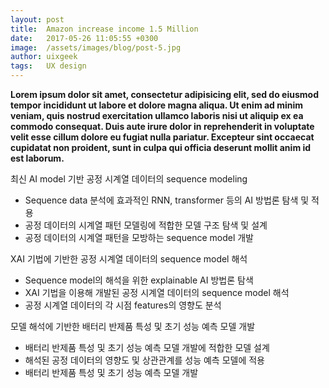```yaml
---
layout: post
title:  Amazon increase income 1.5 Million
date:   2017-05-26 11:05:55 +0300
image:  /assets/images/blog/post-5.jpg
author: uixgeek
tags:   UX design
---
```


**Lorem ipsum dolor sit amet, consectetur adipisicing elit, sed do eiusmod tempor incididunt ut labore et dolore magna aliqua. Ut enim ad minim veniam, quis nostrud exercitation ullamco laboris nisi ut aliquip ex ea commodo consequat. Duis aute irure dolor in reprehenderit in voluptate velit esse cillum dolore eu fugiat nulla pariatur. Excepteur sint occaecat cupidatat non proident, sunt in culpa qui officia deserunt mollit anim id est laborum.**

최신 AI model 기반 공정 시계열 데이터의 sequence modeling
- Sequence data 분석에 효과적인 RNN, transformer 등의 AI 방법론 탐색 및 적용
- 공정 데이터의 시계열 패턴 모델링에 적합한 모델 구조 탐색 및 설계
- 공정 데이터의 시계열 패턴을 모방하는 sequence model 개발

XAI 기법에 기반한 공정 시계열 데이터의 sequence model 해석
- Sequence model의 해석을 위한 explainable AI 방법론 탐색
- XAI 기법을 이용해 개발된 공정 시계열 데이터의 sequence model 해석
- 공정 시계열 데이터의 각 시점 features의 영향도 분석

모델 해석에 기반한 배터리 반제품 특성 및 초기 성능 예측 모델 개발
- 배터리 반제품 특성 및 초기 성능 예측 모델 개발에 적합한 모델 설계
- 해석된 공정 데이터의 영향도 및 상관관계를 성능 예측 모델에 적용
- 배터리 반제품 특성 및 초기 성능 예측 모델 개발